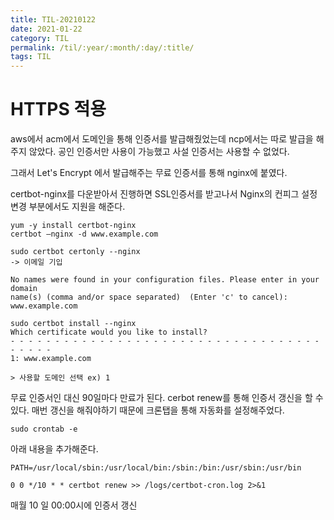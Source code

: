 ```yaml
---
title: TIL-20210122
date: 2021-01-22
category: TIL
permalink: /til/:year/:month/:day/:title/
tags: TIL
---
```


# HTTPS 적용

aws에서 acm에서 도메인을 통해 인증서를 발급해줬었는데 ncp에서는 따로 발급을 해주지 않았다. 공인 인증서만 사용이 가능했고 사설 인증서는 사용할 수 없었다.

그래서 Let's Encrypt 에서 발급해주는 무료 인증서를 통해 nginx에 붙였다.

certbot-nginx를 다운받아서 진행하면 SSL인증서를 받고나서 Nginx의 컨피그 설정 변경 부분에서도 지원을 해준다.

```shell
yum -y install certbot-nginx
certbot –nginx -d www.example.com

sudo certbot certonly --nginx
-> 이메일 기입

No names were found in your configuration files. Please enter in your domain
name(s) (comma and/or space separated)  (Enter 'c' to cancel): www.example.com

sudo certbot install --nginx
Which certificate would you like to install?
- - - - - - - - - - - - - - - - - - - - - - - - - - - - - - - - - - - - - - - -
1: www.example.com

> 사용할 도메인 선택 ex) 1
```

무료 인증서인 대신 90일마다 만료가 된다. cerbot renew를 통해 인증서 갱신을 할 수 있다.
매번 갱신을 해줘야하기 때문에 크론탭을 통해 자동화를 설정해주었다.

```
sudo crontab -e
```

아래 내용을 추가해준다.

```
PATH=/usr/local/sbin:/usr/local/bin:/sbin:/bin:/usr/sbin:/usr/bin

0 0 */10 * * certbot renew >> /logs/certbot-cron.log 2>&1
```

매월 10 일 00:00시에 인증서 갱신
